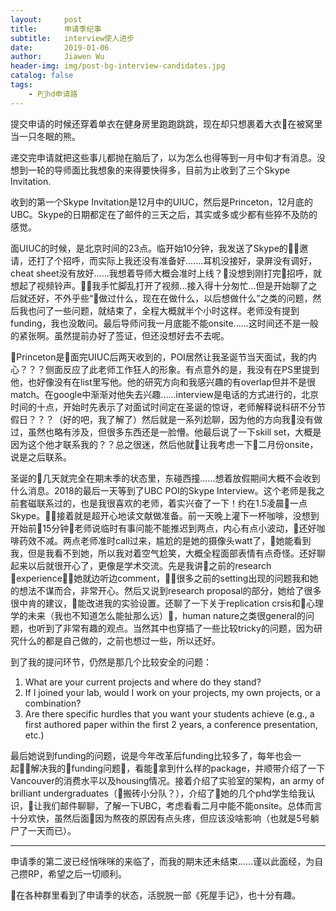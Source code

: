 ```yaml
---
layout:     post
title:      申请季纪事
subtitle:   interview使人进步
date:       2019-01-06
author:     Jiawen Wu
header-img: img/post-bg-interview-candidates.jpg
catalog: false
tags:
    - Phd申请路
---
```

<script type="text/javascript">
// 禁止右键菜单
document.oncontextmenu = function(){ return false; };
// 禁止文字选择
document.onselectstart = function(){ return false; };
// 禁止复制
document.oncopy = function(){ return false; };
// 禁止剪切
document.oncut = function(){ return false; };
// 禁止粘贴
document.onpaste = function(){ return false; };
</script>

提交申请的时候还穿着单衣在健身房里跑跑跳跳，现在却只想裹着大衣在被窝里当一只冬眠的熊。

递交完申请就把这些事儿都抛在脑后了，以为怎么也得等到一月中旬才有消息。没想到一轮的导师面比我想象的来得要快得多，目前为止收到了三个Skype Invitation.


收到的第一个Skype Invitation是12月中的UIUC，然后是Princeton，12月底的UBC。Skype的日期都定在了邮件的三天之后，其实或多或少都有些猝不及防的感觉。

面UIUC的时候，是北京时间的23点。临开始10分钟，我发送了Skype的邀请，还打了个招呼，而实际上我还没有准备好.......耳机没接好，录屏没有调好，cheat sheet没有放好......我想着导师大概会准时上线？没想到刚打完招呼，就想起了视频铃声。我手忙脚乱打开了视频...接入得十分匆忙...但是开始聊了之后就还好，不外乎些“做过什么，现在在做什么，以后想做什么”之类的问题，然后我也问了一些问题，就结束了，全程大概就半个小时这样。老师没有提到funding，我也没敢问。最后导师问我一月底能不能onsite......这时间还不是一般的紧张啊。虽然提前办好了签证，但还没想好去不去呢。

Princeton是面完UIUC后两天收到的，POI居然让我圣诞节当天面试，我的内心？？？侧面反应了此老师工作狂人的形象。有点意外的是，我没有在PS里提到他，也好像没有在list里写他。他的研究方向和我感兴趣的有overlap但并不是很match。在google中渐渐对他失去兴趣......interview是电话的方式进行的，北京时间的十点，开始时先表示了对面试时间定在圣诞的惊讶，老师解释说科研不分节假日？？？（好的吧，我了解了）然后就是一系列尬聊，因为他的方向我没有做过，虽然也略有涉及，但很多东西还是一脸懵。他最后说了一下skill set，大概是因为这个他才联系我的？？总之很迷，然后他就让我考虑一下二月份onsite，说是之后联系。

圣诞的几天就完全在期末季的状态里，东碰西撞......想着放假期间大概不会收到什么消息。2018的最后一天等到了UBC POI的Skype Interview。这个老师是我之前套磁联系过的，也是我很喜欢的老师，着实兴奋了一下！约在1.5凌晨一点Skype。接着就是超开心地读文献做准备。前一天晚上灌下一杯咖啡，没想到开始前15分钟老师说临时有事问能不能推迟到两点，内心有点小波动，还好咖啡药效不减。两点老师准时call过来，尴尬的是她的摄像头watt了，她能看到我，但是我看不到她，所以我对着空气尬笑，大概全程面部表情有点奇怪。还好聊起来以后就很开心了，更像是学术交流。先是我讲之前的research experience，她就边听边comment，很多之前的setting出现的问题我和她的想法不谋而合，非常开心。然后又说到research proposal的部分，她给了很多很中肯的建议，能改进我的实验设置。还聊了一下关于replication crsis和心理学的未来（我也不知道怎么能扯那么远），human nature之类很general的问题，也听到了非常有趣的观点。当然其中也穿插了一些比较tricky的问题，因为研究什么的都是自己做的，之前也想过一些，所以还好。

到了我的提问环节，仍然是那几个比较安全的问题：

1. What are your current projects and where do they stand?
2. If I joined your lab, would I work on your projects, my own projects, or a combination?
3. Are there specific hurdles that you want your students achieve (e.g., a first authored paper within the first 2 years, a conference presentation, etc.)

最后她说到funding的问题，说是今年改革后funding比较多了，每年也会一起解决我的funding问题，看能拿到什么样的package，并顺带介绍了一下Vancouver的消费水平以及housing情况。接着介绍了实验室的架构，an army of brilliant undergraduates（搬砖小分队？），介绍了她的几个phd学生给我认识，让我们邮件聊聊，了解一下UBC，考虑看看二月中能不能onsite。总体而言十分欢快，虽然后面因为熬夜的原因有点头疼，但应该没啥影响（也就是5号躺尸了一天而已）。

---

申请季的第二波已经悄咪咪的来临了，而我的期末还未结束......谨以此面经，为自己攒RP，希望之后一切顺利。

在各种群里看到了申请季的状态，活脱脱一部《死屋手记》，也十分有趣。

